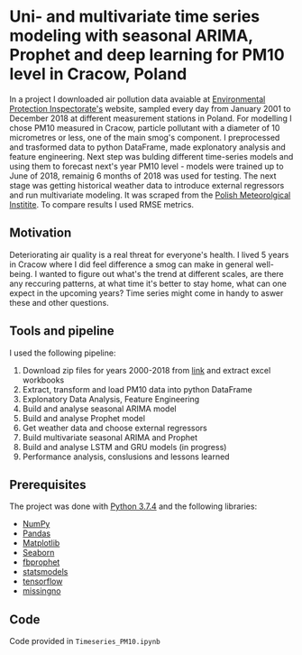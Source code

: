 # Uni- and multivariate time series modeling with seasonal ARIMA, Prophet and deep learning for PM10 level in Cracow, Poland

In a project I downloaded air pollution data avaiable at [Environmental Protection Inspectorate's](http://powietrze.gios.gov.pl/pjp/archives#) website, sampled every day from January 2001 to December 2018 at different measurement stations in Poland. For modelling I chose PM10 measured in Cracow, particle pollutant with a diameter of 10 micrometres or less, one of the main smog's component. I preprocessed and trasformed data to python DataFrame, made explonatory analysis and feature engineering. Next step was bulding different time-series models and using them to forecast next's year PM10 level - models were trained up to June of 2018, remainig 6 months of 2018 was used for testing. The next stage was getting historical weather data to introduce external regressors and run multivariate modeling. It was scraped from the [Polish Meteorolgical Institite](https://danepubliczne.imgw.pl/). To compare results I used RMSE metrics. 

## Motivation 

Deteriorating air quality is a real threat for everyone's health. I lived 5 years in Cracow where I did feel difference a smog can make in general well-being. I wanted to figure out what's the trend at different scales, are there any reccuring patterns, at what time it's better to stay home, what can one expect in the upcoming years? Time series might come in handy to aswer these and other questions. 

## Tools and pipeline 

I used the following pipeline:

1.	Download zip files for years 2000-2018 from [link](http://powietrze.gios.gov.pl/pjp/archives#) and extract excel workbooks
2.	Extract, transform and load PM10 data into python DataFrame
3.	Explonatory Data Analysis, Feature Engineering
4.	Build and analyse seasonal ARIMA model
5.	Build and analyse Prophet model
6.  Get weather data and choose external regressors
7.  Build multivariate seasonal ARIMA and Prophet
8.	Build and analyse LSTM and GRU models (in progress)
9.	Performance analysis, conslusions and lessons learned

## Prerequisites

The project was done with [Python 3.7.4](https://www.python.org/downloads/release/python-374/) and the following libraries:

- [NumPy](http://www.numpy.org/)
- [Pandas](http://pandas.pydata.org)
- [Matplotlib](http://matplotlib.org/)
- [Seaborn](https://seaborn.pydata.org/)
- [fbprophet](https://pypi.org/project/fbprophet/)
- [statsmodels](https://pypi.org/project/statsmodels/)
- [tensorflow](https://pypi.org/project/tensorflow/)
- [missingno](https://pypi.org/project/missingno/)

## Code

Code provided in `Timeseries_PM10.ipynb`
